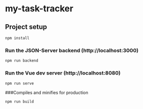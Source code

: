 # my-task-tracker

## Project setup
```
npm install
```

### Run the JSON-Server backend (http://localhost:3000)
```
npm run backend
```

### Run the Vue dev server (http://localhost:8080)
```
npm run serve
```

###Compiles and minifies for production
```
npm run build
```
